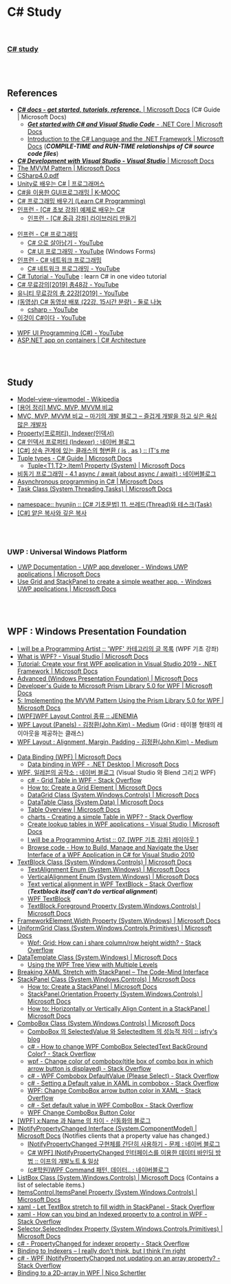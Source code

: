 C# Study
==========

 <br/>

### [C# study](https://docs.google.com/document/d/1agDV6PAjQPZS7vOzGwRgSs9LKZf-u9mS_BUOndE_1DM/edit)


 <br/><br/>


## References
- [___C# docs - get started, tutorials, reference.___ | Microsoft Docs](https://docs.microsoft.com/en-us/dotnet/csharp/) (C# Guide | Microsoft Docs)
    - [___Get started with C# and Visual Studio Code___ - .NET Core | Microsoft Docs](https://docs.microsoft.com/en-us/dotnet/core/tutorials/with-visual-studio-code)
    - [Introduction to the C# Language and the .NET Framework | Microsoft Docs](https://docs.microsoft.com/en-us/dotnet/csharp/getting-started/introduction-to-the-csharp-language-and-the-net-framework) (___COMPILE-TIME and RUN-TIME relationships of C# source code files___)
- [___C# Development with Visual Studio - Visual Studio___ | Microsoft Docs](https://docs.microsoft.com/en-us/visualstudio/get-started/csharp/?view=vs-2019)
- [The MVVM Pattern | Microsoft Docs](https://docs.microsoft.com/en-us/previous-versions/msp-n-p/hh848246(v=pandp.10))
- [CSharp4.0.pdf](https://direct.co.kr/cs/CSharp4.0.pdf)
- [Unity로 배우는 C# | 프로그래머스](https://programmers.co.kr/learn/courses/1)
- [C#을 이용한 GUI프로그래밍 | K-MOOC](http://www.kmooc.kr/courses/course-v1:SMUk+SMU2018_03+2019_1_T3/about)
- [C# 프로그래밍 배우기 (Learn C# Programming)](http://www.csharpstudy.com/)
- [인프런 - [C# 초보 강좌] 예제로 배우는 C#](https://www.inflearn.com/course/c-%EC%B4%88%EB%B3%B4-%EA%B0%95%EC%A2%8C-%EC%98%88%EC%A0%9C%EB%A1%9C-%EB%B0%B0%EC%9A%B0%EB%8A%94-c#description)
    - [인프런 - [C# 중급 강좌] 라이브러리 만들기](https://www.inflearn.com/course/c-%EC%A4%91%EA%B8%89-%EA%B0%95%EC%A2%8C-%EB%9D%BC%EC%9D%B4%EB%B8%8C%EB%9F%AC%EB%A6%AC-%EB%A7%8C%EB%93%A4%EA%B8%B0)  <br/><br/>
- [인프런 - C# 프로그래밍](https://www.inflearn.com/course/c-%ED%94%84%EB%A1%9C%EA%B7%B8%EB%9E%98%EB%B0%8D#)
    - [C# 으로 살아남기 - YouTube](https://www.youtube.com/playlist?list=PLOKPEzlY4JKQNiHEQ4SDBxAFo9RDod8Tm)
    - [C# UI 프로그래밍 - YouTube](https://www.youtube.com/playlist?list=PLOKPEzlY4JKT83UbV2aphfVmH_hh2zsUh) (Windows Forms)
- [인프런 - C# 네트워크 프로그래밍](https://www.inflearn.com/course/c-%EB%84%A4%ED%8A%B8%EC%9B%8C%ED%81%AC-%ED%94%84%EB%A1%9C%EA%B7%B8%EB%9E%98%EB%B0%8D#)
    - [C# 네트워크 프로그래밍 - YouTube](https://www.youtube.com/playlist?list=PLOKPEzlY4JKS_0T0ETVAJ48He2LaT2ONW)
- [C# Tutorial - YouTube](https://www.youtube.com/watch?v=lisiwUZJXqQ) : learn C# in one video tutorial
- [C# 무료강의[2019] 총48강 - YouTube](https://www.youtube.com/playlist?list=PL4SIC1d_ab-Y-bBKojxhtFWwNpawMM1h5)
- [유니티 무료강의 총 22강[2019] - YouTube](https://www.youtube.com/playlist?list=PL4SIC1d_ab-avhu7-dI5-YK3rHlH-lZwB)
- [(동영상) C# 동영상 배포 (22강, 15시간 분량) - 둘로 나눔](https://gcamp.tistory.com/1154?category=817332)
    - [csharp - YouTube](https://www.youtube.com/playlist?list=PLieE0qnqO2kSs3gcYldYgtPo3Mx3kuvaU)
- [이것이 C#이다 - YouTube](https://www.youtube.com/playlist?list=PLVsNizTWUw7H1861aUZjGVEPaKqp6WMim)  <br/><br/>
- [WPF UI Programming (C#) - YouTube](https://www.youtube.com/playlist?list=PLrW43fNmjaQVYF4zgsD0oL9Iv6u23PI6M)
- [ASP.NET app on containers | C# Architecture](https://github.com/dotnet-architecture/eShopOnContainers)


 <br/><br/>


## Study
- [Model–view–viewmodel - Wikipedia](https://en.wikipedia.org/wiki/Model%E2%80%93view%E2%80%93viewmodel)
- [[용어 정리] MVC, MVP, MVVM 비교](http://itnovice1.blogspot.com/2019/01/mvc-mvp-mvvm.html)
- [MVC, MVP, MVVM 비교 – 마기의 개발 블로그 – 즐겁게 개발을 하고 싶은 욕심 많은 개발자](https://magi82.github.io/android-mvc-mvp-mvvm/)
- [Property(프로퍼티), Indexer(인덱서)](https://sghy.tistory.com/12)
- [C# 인덱서 프로퍼티 (Indexer) : 네이버 블로그](https://blog.naver.com/beaqon/221301129951)
- [[C#] 상속 관계에 있는 클래스의 형변환 ( is , as ) :: IT's me](https://grayt.tistory.com/99)
- [Tuple types - C# Guide | Microsoft Docs](https://docs.microsoft.com/en-us/dotnet/csharp/tuples)
    - [Tuple<T1,T2>.Item1 Property (System) | Microsoft Docs](https://docs.microsoft.com/en-us/dotnet/api/system.tuple-2.item1?view=netframework-4.8)
- [비동기 프로그래밍 - 4.1 async / await (about async / await) : 네이버블로그](https://blog.naver.com/vactorman/220340600110)
- [Asynchronous programming in C# | Microsoft Docs](https://docs.microsoft.com/en-us/dotnet/csharp/programming-guide/concepts/async/)
- [Task Class (System.Threading.Tasks) | Microsoft Docs](https://docs.microsoft.com/en-us/dotnet/api/system.threading.tasks.task?view=netframework-4.8)  <br/><br/>
- [namespace:: hyunjin :: [C# 기초문법] 11. 쓰레드(Thread)와 테스크(Task)](https://nshj.tistory.com/entry/C-%EA%B8%B0%EC%B4%88%EB%AC%B8%EB%B2%95-11-%EC%93%B0%EB%A0%88%EB%93%9CThread%EC%99%80-%ED%85%8C%EC%8A%A4%ED%81%ACTask)
- [[C#] 얕은 복사와 깊은 복사](https://debuglog.tistory.com/126)


 <br/><br/>
 

### UWP : Universal Windows Platform
- [UWP Documentation - UWP app developer - Windows UWP applications | Microsoft Docs](https://docs.microsoft.com/en-us/windows/uwp/)
- [Use Grid and StackPanel to create a simple weather app. - Windows UWP applications | Microsoft Docs](https://docs.microsoft.com/en-us/windows/uwp/design/layout/grid-tutorial)


 <br/><br/>


## WPF : Windows Presentation Foundation
- [I will be a Programming Artist :: 'WPF' 카테고리의 글 목록](https://dotnetmvp.tistory.com/category/WPF) (WPF 기초 강좌)
- [What is WPF? - Visual Studio | Microsoft Docs](https://docs.microsoft.com/en-us/visualstudio/designers/getting-started-with-wpf?view=vs-2019)
- [Tutorial: Create your first WPF application in Visual Studio 2019 - .NET Framework | Microsoft Docs](https://docs.microsoft.com/en-us/dotnet/framework/wpf/getting-started/walkthrough-my-first-wpf-desktop-application)
- [Advanced (Windows Presentation Foundation) | Microsoft Docs](https://docs.microsoft.com/en-us/dotnet/framework/wpf/advanced/?view=netframework-4.8)
- [Developer's Guide to Microsoft Prism Library 5.0 for WPF | Microsoft Docs](https://docs.microsoft.com/en-us/previous-versions/msp-n-p/gg406140%28v%3dpandp.10%29)
- [5: Implementing the MVVM Pattern Using the Prism Library 5.0 for WPF | Microsoft Docs](https://docs.microsoft.com/en-us/previous-versions/msp-n-p/gg405484%28v%3dpandp.40%29)
- [[WPF]WPF Layout Control 종류 :: JENEMIA](https://jenemia.tistory.com/170)
- [WPF Layout (Panels) - 김정환(John.Kim) - Medium](https://medium.com/@Rando209/wpf-layout-basic-466e5d30f774) (Grid : 테이블 형태의 레이아웃을 제공하는 클래스)
- [WPF Layout : Alignment, Margin, Padding - 김정환(John.Kim) - Medium](https://medium.com/@Rando209/wpf-layout-alignment-margin-padding-b142d730d755)  <br/><br/>
- [Data Binding (WPF) | Microsoft Docs](https://docs.microsoft.com/en-us/dotnet/framework/wpf/data/data-binding-wpf)
    - [Data binding in WPF - .NET Desktop | Microsoft Docs](https://docs.microsoft.com/en-us/dotnet/desktop-wpf/data/data-binding-overview)
- [WPF, 일레븐의 공작소 : 네이버 블로그](http://blog.naver.com/PostList.nhn?blogId=xitechnology&from=postList&categoryNo=11) (Visual Studio 와 Blend 그리고 WPF)
    - [c# - Grid Table in WPF - Stack Overflow](https://stackoverflow.com/questions/4978723/grid-table-in-wpf)
    - [How to: Create a Grid Element | Microsoft Docs](https://docs.microsoft.com/en-us/dotnet/framework/wpf/controls/how-to-create-a-grid-element)
    - [DataGrid Class (System.Windows.Controls) | Microsoft Docs](https://docs.microsoft.com/en-us/dotnet/api/system.windows.controls.datagrid?view=netframework-4.8#examples)
    - [DataTable Class (System.Data) | Microsoft Docs](https://docs.microsoft.com/en-us/dotnet/api/system.data.datatable?view=netframework-4.8)
    - [Table Overview | Microsoft Docs](https://docs.microsoft.com/en-us/dotnet/framework/wpf/advanced/table-overview)
    - [charts - Creating a simple Table in WPF? - Stack Overflow](https://stackoverflow.com/questions/7385163/creating-a-simple-table-in-wpf)
    - [Create lookup tables in WPF applications - Visual Studio | Microsoft Docs](https://docs.microsoft.com/en-us/visualstudio/data-tools/create-lookup-tables-in-wpf-applications?view=vs-2019)
    - [I will be a Programming Artist :: 07. [WPF 기초 강좌] 레이아웃 1](https://dotnetmvp.tistory.com/28)
    - [Browse code - How to Build, Manage and Navigate the User Interface of a WPF Application in C# for Visual Studio 2010](https://code.msdn.microsoft.com/How-to-Build-Manage-and-fdd0074a/sourcecode)
- [TextBlock Class (System.Windows.Controls) | Microsoft Docs](https://docs.microsoft.com/en-us/dotnet/api/system.windows.controls.textblock?view=netframework-4.8)
    - [TextAlignment Enum (System.Windows) | Microsoft Docs](https://docs.microsoft.com/en-us/dotnet/api/system.windows.textalignment?view=netframework-4.8)
    - [VerticalAlignment Enum (System.Windows) | Microsoft Docs](https://docs.microsoft.com/en-us/dotnet/api/system.windows.verticalalignment?view=netframework-4.8)
    - [Text vertical alignment in WPF TextBlock - Stack Overflow](https://stackoverflow.com/questions/1491649/text-vertical-alignment-in-wpf-textblock) (___Textblock itself can't do vertical alignment___)
    - [WPF TextBlock](https://www.c-sharpcorner.com/uploadfile/mahesh/wpf-textblock/)
    - [TextBlock.Foreground Property (System.Windows.Controls) | Microsoft Docs](https://docs.microsoft.com/en-us/dotnet/api/system.windows.controls.textblock.foreground?view=netframework-4.8)
- [FrameworkElement.Width Property (System.Windows) | Microsoft Docs](https://docs.microsoft.com/en-us/dotnet/api/system.windows.frameworkelement.width?view=netframework-4.8)
- [UniformGrid Class (System.Windows.Controls.Primitives) | Microsoft Docs](https://docs.microsoft.com/en-us/dotnet/api/system.windows.controls.primitives.uniformgrid?view=netframework-4.8)
    - [Wpf: Grid: How can i share column/row height width? - Stack Overflow](https://stackoverflow.com/questions/3369733/wpf-grid-how-can-i-share-column-row-height-width)
- [DataTemplate Class (System.Windows) | Microsoft Docs](https://docs.microsoft.com/en-us/dotnet/api/system.windows.datatemplate?view=netframework-4.8)
    - [Using the WPF Tree View with Multiple Levels](https://www.codemag.com/Article/1401031/Using-the-WPF-Tree-View-with-Multiple-Levels)
- [Breaking XAML Stretch with StackPanel – The Code-Mind Interface](http://codemindinterface.com/2015/01/breaking-xaml-stretch-stackpanel/)
- [StackPanel Class (System.Windows.Controls) | Microsoft Docs](https://docs.microsoft.com/en-us/dotnet/api/system.windows.controls.stackpanel?view=netframework-4.8)
    - [How to: Create a StackPanel | Microsoft Docs](https://docs.microsoft.com/en-us/dotnet/framework/wpf/controls/how-to-create-a-stackpanel)
    - [StackPanel.Orientation Property (System.Windows.Controls) | Microsoft Docs](https://docs.microsoft.com/en-us/dotnet/api/system.windows.controls.stackpanel.orientation?view=netframework-4.8)
    - [How to: Horizontally or Vertically Align Content in a StackPanel | Microsoft Docs](https://docs.microsoft.com/en-us/dotnet/framework/wpf/controls/how-to-horizontally-or-vertically-align-content-in-a-stackpanel)
- [ComboBox Class (System.Windows.Controls) | Microsoft Docs](https://docs.microsoft.com/en-us/dotnet/api/system.windows.controls.combobox?view=netframework-4.8)
    - [ComboBox 의 SelectedValue 와 SelectedItem 의 성능적 차이 :: isfry's blog](https://isfry.tistory.com/113)
    - [c# - How to change WPF ComboBox SelectedText BackGround Color? - Stack Overflow](https://stackoverflow.com/questions/9905919/how-to-change-wpf-combobox-selectedtext-background-color)
    - [wpf - Change color of combobox(title box of combo box in which arrow button is displayed) - Stack Overflow](https://stackoverflow.com/questions/22653295/change-color-of-comboboxtitle-box-of-combo-box-in-which-arrow-button-is-display)
    - [c# - WPF Combobox DefaultValue (Please Select) - Stack Overflow](https://stackoverflow.com/questions/23130763/wpf-combobox-defaultvalue-please-select)
    - [c# - Setting a Default value in XAML in combobox - Stack Overflow](https://stackoverflow.com/questions/21023698/setting-a-default-value-in-xaml-in-combobox/21023798)
    - [WPF: Change ComboBox arrow button color in XAML - Stack Overflow](https://stackoverflow.com/questions/31320913/wpf-change-combobox-arrow-button-color-in-xaml)
    - [c# - Set default value in WPF ComboBox - Stack Overflow](https://stackoverflow.com/questions/21535747/set-default-value-in-wpf-combobox)
    - [WPF Change ComboBox Button Color](https://social.msdn.microsoft.com/Forums/vstudio/en-US/80d80223-ecff-47e3-b152-8fcffaee09da/wpf-change-combobox-button-color?forum=wpf)
- [[WPF] x:Name 과 Name 의 차이 - 신동화의 블로그](https://springisover.tistory.com/14)
- [INotifyPropertyChanged Interface (System.ComponentModel) | Microsoft Docs](https://docs.microsoft.com/en-us/dotnet/api/system.componentmodel.inotifypropertychanged?view=netframework-4.8) (Notifies clients that a property value has changed.)
    - [INotifyPropertyChanged 구현체를 간단히 사용하기 - 문제 : 네이버 블로그](http://blog.naver.com/PostView.nhn?blogId=vactorman&logNo=220486213754)
    - [C# WPF\] INotifyPropertyChanged 인터페이스를 이용한 데이터 바인딩 방법 :: 이프의 개발노트 & 일상](https://itpro.tistory.com/87)
    - [(c#학원)WPF Command 패턴, 데이터.. : 네이버블로그](https://blog.naver.com/julymorning4/221424213905)
- [ListBox Class (System.Windows.Controls) | Microsoft Docs](https://docs.microsoft.com/en-us/dotnet/api/system.windows.controls.listbox?view=netframework-4.8) (Contains a list of selectable items.)
- [ItemsControl.ItemsPanel Property (System.Windows.Controls) | Microsoft Docs](https://docs.microsoft.com/en-us/dotnet/api/system.windows.controls.itemscontrol.itemspanel?view=netframework-4.8)
- [xaml - Let TextBox stretch to fill width in StackPanel - Stack Overflow](https://stackoverflow.com/questions/11137884/let-textbox-stretch-to-fill-width-in-stackpanel)
- [xaml - How can you bind an Indexed property to a control in WPF - Stack Overflow](https://stackoverflow.com/questions/1671376/how-can-you-bind-an-indexed-property-to-a-control-in-wpf)
- [Selector.SelectedIndex Property (System.Windows.Controls.Primitives) | Microsoft Docs](https://docs.microsoft.com/en-us/dotnet/api/system.windows.controls.primitives.selector.selectedindex?view=netframework-4.8)
- [c# - PropertyChanged for indexer property - Stack Overflow](https://stackoverflow.com/questions/657675/propertychanged-for-indexer-property)
- [Binding to Indexers – I really don't think, but I think I'm right](https://blogs.msdn.microsoft.com/xtof/2007/09/28/binding-to-indexers/)
- [c# - WPF INotifyPropertyChanged not updating on an array property? - Stack Overflow](https://stackoverflow.com/questions/1602090/wpf-inotifypropertychanged-not-updating-on-an-array-property)
- [Binding to a 2D-array in WPF | Nico Schertler](https://nicoschertler.wordpress.com/2014/05/22/binding-to-a-2d-array-in-wpf/)


 <br/><br/>
 
 
